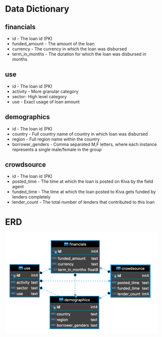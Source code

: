 # Data Dictionary

## financials
- id - The loan id (PK)
- funded_amount - The amount of the loan
- currency - The currency in which the loan was disbursed
- term_in_months - The duration for which the loan was disbursed in months

## use
- id - The loan id (PK)
- activity - More granular category
- sector- High level category
- use - Exact usage of loan amount

## demographics
- id - The loan id (PK)
- country - Full country name of country in which loan was disbursed
- region - Full region name within the country
- borrower_genders - Comma separated M,F letters, where each instance represents a single male/female in the group

## crowdsource
- id - The loan id (PK)
- posted_time - The time at which the loan is posted on Kiva by the field agent
- funded_time - The time at which the loan posted to Kiva gets funded by lenders completely
- lender_count - The total number of lenders that contributed to this loan

# ERD

![](./assets/kiva_erd.png)
